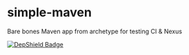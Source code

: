 # simple-maven
Bare bones Maven app from archetype for testing CI & Nexus

[![DepShield Badge](https://depshield.sonatype.org/badges/depshield-prod/release-1.24/depshield.svg)](https://sonatype.github.io/depshield-github-pages)
